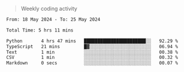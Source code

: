 > Weekly coding activity
<!--START_SECTION:waka-->

```txt
From: 18 May 2024 - To: 25 May 2024

Total Time: 5 hrs 11 mins

Python       4 hrs 47 mins   ███████████████████████░░   92.29 %
TypeScript   21 mins         █▓░░░░░░░░░░░░░░░░░░░░░░░   06.94 %
Text         1 min           ░░░░░░░░░░░░░░░░░░░░░░░░░   00.38 %
CSV          1 min           ░░░░░░░░░░░░░░░░░░░░░░░░░   00.32 %
Markdown     0 secs          ░░░░░░░░░░░░░░░░░░░░░░░░░   00.07 %
```

<!--END_SECTION:waka-->
